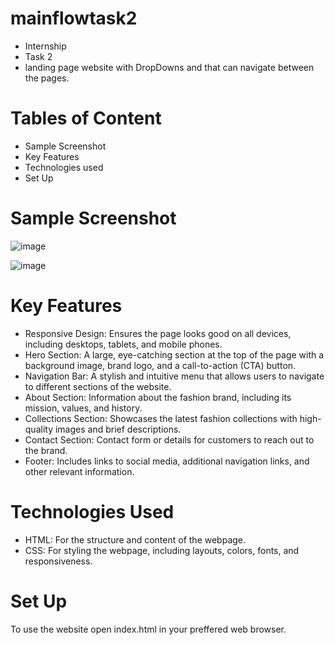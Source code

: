 # mainflowtask2
 - Internship 
 - Task 2
 - landing page website with DropDowns and that can navigate between the pages.

# Tables of Content
- Sample Screenshot
- Key Features
- Technologies used
- Set Up

# Sample Screenshot

![image](https://github.com/user-attachments/assets/8531690a-e185-4b31-b547-8732993818ec)

![image](https://github.com/user-attachments/assets/b73ff2f5-06e7-44f5-b7d3-8f558c9efe9e)

# Key Features

- Responsive Design: Ensures the page looks good on all devices, including desktops, tablets, and mobile phones.
- Hero Section: A large, eye-catching section at the top of the page with a background image, brand logo, and a call-to-action (CTA) button.
- Navigation Bar: A stylish and intuitive menu that allows users to navigate to different sections of the website.
- About Section: Information about the fashion brand, including its mission, values, and history.
- Collections Section: Showcases the latest fashion collections with high-quality images and brief descriptions.
- Contact Section: Contact form or details for customers to reach out to the brand.
- Footer: Includes links to social media, additional navigation links, and other relevant information.

# Technologies Used

- HTML: For the structure and content of the webpage.
- CSS: For styling the webpage, including layouts, colors, fonts, and responsiveness.

# Set Up
  
To use the website
 open index.html in your preffered web browser.
